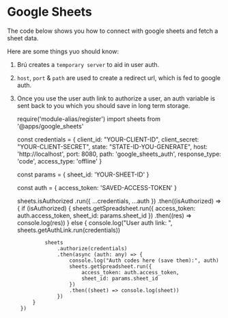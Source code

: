 # Google Sheets

The code below shows you how to connect with google sheets and fetch a sheet data.

Here are some things yuo should know:
1. Brú creates a `temporary server` to aid in user auth.
2. `host`, `port` & `path` are used to create a redirect url, which is fed to google auth.
3. Once you use the user auth link to authorize a user, an auth variable is sent back to you which you should save in long term storage.



    require('module-alias/register')
    import sheets from '@apps/google_sheets'
    
    const credentials = {
        client_id: "YOUR-CLIENT-ID",
        client_secret: "YOUR-CLIENT-SECRET",
        state: "STATE-ID-YOU-GENERATE",
        host: 'http://localhost', port: 8080, path: 'google_sheets_auth',
        response_type: 'code', access_type: 'offline'
    }
    
    const params = {
        sheet_id: 'YOUR-SHEET-ID'
    }
    
    const auth = {
        access_token: 'SAVED-ACCESS-TOKEN'
    }
    
    sheets.isAuthorized
        .run({ ...credentials, ...auth })
        .then((isAuthorized) => {
            if (isAuthorized) {
                sheets.getSpreadsheet.run({
                    access_token: auth.access_token,
                    sheet_id: params.sheet_id
                })
                .then((res) => console.log(res))
            } else {
                console.log("User auth link: ", sheets.getAuthLink.run(credentials))
    
                sheets
                    .authorize(credentials)
                    .then(async (auth: any) => {
                        console.log("Auth codes here (save them):", auth)
                        sheets.getSpreadsheet.run({
                            access_token: auth.access_token,
                            sheet_id: params.sheet_id
                        })
                        .then((sheet) => console.log(sheet))
                    })
            }
        })